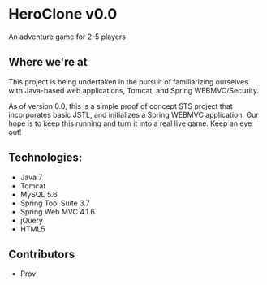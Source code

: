 # HeroClone v0.0

An adventure game for 2-5 players

## Where we're at
This project is being undertaken in the pursuit of familiarizing ourselves with Java-based web applications, Tomcat, and Spring WEBMVC/Security.

As of version 0.0, this is a simple proof of concept STS project that incorporates basic JSTL, and initializes a Spring WEBMVC application. Our hope is to keep this running and turn it into a real live game. Keep an eye out!

## Technologies:
- Java 7
- Tomcat
- MySQL 5.6
- Spring Tool Suite 3.7
- Spring Web MVC 4.1.6
- jQuery
- HTML5

## Contributors
- Prov
